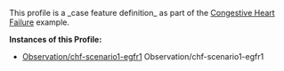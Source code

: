 This profile is a \_case feature definition\_ as part of the [Congestive Heart Failure](examples-chf.html) example.

**Instances of this Profile:**

*   [Observation/chf-scenario1-egfr1](Observation-chf-scenario1-egfr1.html) Observation/chf-scenario1-egfr1